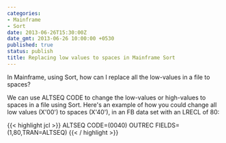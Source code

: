 ```yaml
---
categories:
- Mainframe
- Sort
date: 2013-06-26T15:30:00Z
date_gmt: 2013-06-26 10:00:00 +0530
published: true
status: publish
title: Replacing low values to spaces in Mainframe Sort
---
```


In Mainframe, using Sort, how can I replace all the low-values in a file to spaces?

We can use ALTSEQ CODE to change the low-values or high-values to spaces in a file using Sort.
Here's an example of how you could change all low values (X'00') to spaces (X'40'), in an FB data set with an LRECL of 80:

{{< highlight jcl >}}
ALTSEQ CODE=(0040)
OUTREC FIELDS=(1,80,TRAN=ALTSEQ)
{{< / highlight >}}
